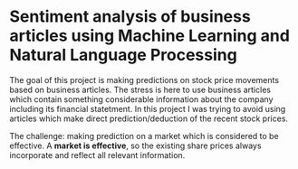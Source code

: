 # Sentiment analysis of business articles using Machine Learning and Natural Language Processing

The goal of this project is making predictions on stock price movements based on business articles. The stress is here to use business articles which contain something considerable information about the company including its financial statetment. In this project I was trying to avoid using articles which make direct prediction/deduction of the recent stock prices.

The challenge: making prediction on a market which is considered to be effective. A **market is effective**, so the existing share prices always incorporate and reflect all relevant information.
